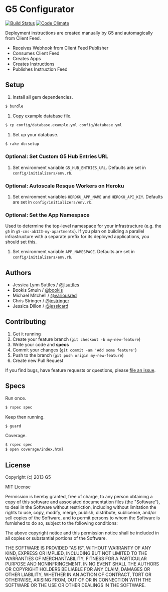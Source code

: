 # G5 Configurator

[![Build Status](https://travis-ci.org/G5/g5-configurator.png?branch=master)](https://travis-ci.org/G5/g5-configurator)
[![Code Climate](https://codeclimate.com/repos/5312aa1de30ba021d6012ce7/badges/2a9f87dd22b70fe994e4/gpa.png)](https://codeclimate.com/repos/5312aa1de30ba021d6012ce7/feed)

Deployment instructions are created manually by G5 and automagically from Client Feed.

* Receives Webhook from Client Feed Publisher
* Consumes Client Feed
* Creates Apps
* Creates Instructions
* Publishes Instruction Feed

## Setup

1. Install all gem dependencies.
```bash
$ bundle
```

1. Copy example database file.
```bash
$ cp config/database.example.yml config/database.yml
```

1. Set up your database.
```bash
$ rake db:setup
```

### Optional: Set Custom G5 Hub Entries URL
1. Set environment variable `G5_HUB_ENTRIES_URL`.
Defaults are set in `config/initializers/env.rb`.

### Optional: Autoscale Resque Workers on Heroku
1. Set environment variables `HEROKU_APP_NAME` and `HEROKU_API_KEY`.
Defaults are set in `config/initializers/env.rb`.

### Optional: Set the App Namespace
Used to determine the top-level namespace for your infrastructure (e.g. the `g5` in `g5-cms-ab123-my-apartments`).  If you plan on building a parallel infrastructure with a separate prefix for its deployed applications, you should set this.

1. Set environment variable `APP_NAMESPACE`.
Defaults are set in `config/initializers/env.rb`.

## Authors

* Jessica Lynn Suttles / [@jlsuttles](https://github.com/jlsuttles)
* Bookis Smuin / [@bookis](https://github.com/bookis)
* Michael Mitchell / [@variousred](https://github.com/variousred)
* Chris Stringer / [@jcstringer](https://github.com/jcstringer)
* Jessica Dillon / [@jessicard](https://github.com/jessicard)


## Contributing

1. Get it running
1. Create your feature branch (`git checkout -b my-new-feature`)
1. Write your code and **specs**
1. Commit your changes (`git commit -am 'Add some feature'`)
1. Push to the branch (`git push origin my-new-feature`)
1. Create new Pull Request

If you find bugs, have feature requests or questions, please
[file an issue](https://github.com/G5/g5-configurator/issues).


## Specs

Run once.
```bash
$ rspec spec
```

Keep then running.
```bash
$ guard
```

Coverage.
```bash
$ rspec spec
$ open coverage/index.html
```


## License

Copyright (c) 2013 G5

MIT License

Permission is hereby granted, free of charge, to any person obtaining
a copy of this software and associated documentation files (the
"Software"), to deal in the Software without restriction, including
without limitation the rights to use, copy, modify, merge, publish,
distribute, sublicense, and/or sell copies of the Software, and to
permit persons to whom the Software is furnished to do so, subject to
the following conditions:

The above copyright notice and this permission notice shall be
included in all copies or substantial portions of the Software.

THE SOFTWARE IS PROVIDED "AS IS", WITHOUT WARRANTY OF ANY KIND,
EXPRESS OR IMPLIED, INCLUDING BUT NOT LIMITED TO THE WARRANTIES OF
MERCHANTABILITY, FITNESS FOR A PARTICULAR PURPOSE AND
NONINFRINGEMENT. IN NO EVENT SHALL THE AUTHORS OR COPYRIGHT HOLDERS BE
LIABLE FOR ANY CLAIM, DAMAGES OR OTHER LIABILITY, WHETHER IN AN ACTION
OF CONTRACT, TORT OR OTHERWISE, ARISING FROM, OUT OF OR IN CONNECTION
WITH THE SOFTWARE OR THE USE OR OTHER DEALINGS IN THE SOFTWARE.
